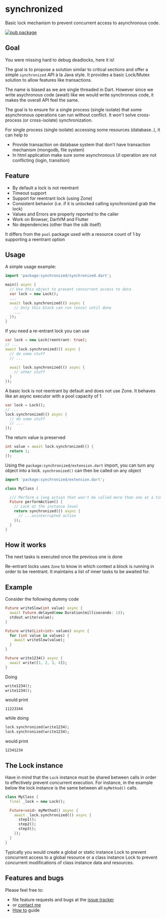 # synchronized

Basic lock mechanism to prevent concurrent access to asynchronous code.

[![pub package](https://img.shields.io/pub/v/synchronized.svg)](https://pub.dev/packages/synchronized)

## Goal

You were missing hard to debug deadlocks, here it is! 

The goal is to propose a solution similar to critical sections and offer a simple `synchronized` API à la Java style.
It provides a basic Lock/Mutex solution to allow features like transactions.

The name is biased as we are single threaded in Dart. However since we write asychronous code (await) like we would
write synchronous code, it makes the overall API feel the same.

The goal is to ensure for a single process (single isolate) that some asynchronous operations can run
without conflict. It won't solve cross-process (or cross-isolate) synchronization.

For single process (single isolate) accessing some resources (database..), it can help to
 * Provide transaction on database system that don't have transaction mechanism (mongodb, file system)
 * In html application make sure some asynchronous UI operation are not conflicting (login, transition)

## Feature

 * By default a lock is not reentrant
 * Timeout support
 * Support for reentrant lock (using Zone)
 * Consistent behavior (i.e. if it is unlocked calling synchronized grab the lock)
 * Values and Errors are properly reported to the caller
 * Work on Browser, DartVM and Flutter
 * No dependencies (other than the sdk itself)
 
It differs from the `pool` package used with a resource count of 1 by supporting a reentrant option

## Usage

A simple usage example:

```dart
import 'package:synchronized/synchronized.dart';

main() async {
  // Use this object to prevent concurrent access to data
  var lock = new Lock();
  ...
  await lock.synchronized(() async {
    // Only this block can run (once) until done 
    ...
  });
}
```
    
If you need a re-entrant lock you can use

```dart
var lock = new Lock(reentrant: true);
// ...
await lock.synchronized(() async {
  // do some stuff
  // ... 
  
  await lock.synchronized(() async {
    // other stuff
  }
});
```
        
A basic lock is not reentrant by default and does not use Zone. It behaves like an async executor with a pool capacity
of 1

```dart
var lock = Lock();
// ...
lock.synchronized(() async {
  // do some stuff
  // ...
});
```
    
The return value is preserved

```dart
int value = await lock.synchronized(() {
  return 1;
});
```

Using the `package:synchronized/extension.dart` import, you can turn any object into a lock. `synchronized()` can then be called on any
object

```dart
import 'package:synchronized/extension.dart';

class MyClass {

  /// Perform a long action that won't be called more than one at a time.
  Future performAction() {
    // Lock at the instance level
    return synchronized(() async {
      // ...uninterrupted action
    });
  }
}
```
    
## How it works

The next tasks is executed once the previous one is done

Re-entrant locks uses `Zone` to know in which context a block is running in order to be reentrant. It maintains a list
of inner tasks to be awaited for.

## Example

Consider the following dummy code

```dart
Future writeSlow(int value) async {
  await Future.delayed(new Duration(milliseconds: 1));
  stdout.write(value);
}

Future write(List<int> values) async {
  for (int value in values) {
    await writeSlow(value);
  }
}

Future write1234() async {
  await write([1, 2, 3, 4]);
}
```

Doing 

```dart
write1234();
write1234();
```
would print

    11223344
    
while doing

```dart
lock.synchronized(write1234);
lock.synchronized(write1234);
```

would print

    12341234

## The Lock instance

Have in mind that the `Lock` instance must be shared between calls in order to effectively prevent concurrent execution. For instance, in the example below the lock instance is the same between all `myMethod()` calls.

```dart
class MyClass {
  final _lock = new Lock();

  Future<void> myMethod() async {
    await _lock.synchronized(() async {
      step1();
      step2();
      step3();
    });
  }
}
```

Typically you would create a global or static instance Lock to prevent concurrent access to
a global resource or a class instance Lock to prevent concurrent modifications of
class instance data and resources.

## Features and bugs

Please feel free to: 
* file feature requests and bugs at the [issue tracker][tracker]
* or [contact me][contact_me]
* [How to][how_to] guide


[tracker]: https://github.com/tekartik/synchronized.dart/issues
[contact_me]: https://contact.tekartik.com/
[how_to]: https://github.com/tekartik/synchronized.dart/blob/master/synchronized/doc/how_to.md

